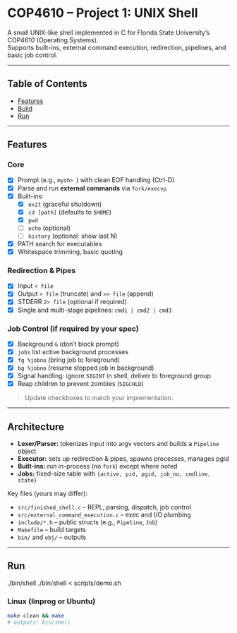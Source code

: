 # COP4610 – Project 1: UNIX Shell

A small UNIX-like shell implemented in C for Florida State University’s COP4610 (Operating Systems).  
Supports built-ins, external command execution, redirection, pipelines, and basic job control.

---

## Table of Contents
- [Features](#features)
- [Build](#build)
- [Run](#run)
---

## Features

### Core
- [x] Prompt (e.g., `mysh> `) with clean EOF handling (Ctrl-D)
- [x] Parse and run **external commands** via `fork/execvp`
- [x] Built-ins:
  - [x] `exit` (graceful shutdown)
  - [x] `cd [path]` (defaults to `$HOME`)
  - [x] `pwd`
  - [ ] `echo` (optional)
  - [ ] `history` (optional: show last N)
- [x] PATH search for executables
- [x] Whitespace trimming, basic quoting

### Redirection & Pipes
- [x] Input `< file`
- [x] Output `> file` (truncate) and `>> file` (append)
- [x] STDERR `2> file` (optional if required)
- [x] Single and multi-stage pipelines: `cmd1 | cmd2 | cmd3`

### Job Control (if required by your spec)
- [x] Background `&` (don’t block prompt)
- [x] `jobs` list active background processes
- [x] `fg %jobno` (bring job to foreground)
- [x] `bg %jobno` (resume stopped job in background)
- [x] Signal handling: ignore `SIGINT` in shell, deliver to foreground group
- [x] Reap children to prevent zombies (`SIGCHLD`)

> Update checkboxes to match your implementation.

---

## Architecture

- **Lexer/Parser:** tokenizes input into argv vectors and builds a `Pipeline` object
- **Executor:** sets up redirection & pipes, spawns processes, manages pgid
- **Built-ins:** run in-process (no `fork`) except where noted
- **Jobs:** fixed-size table with `{active, pid, pgid, job_no, cmdline, state}`

Key files (yours may differ):
- `src/finished_shell.c` – REPL, parsing, dispatch, job control
- `src/external_command_execution.c` – exec and I/O plumbing
- `include/*.h` – public structs (e.g., `Pipeline`, `Job`)
- `Makefile` – build targets
- `bin/` and `obj/` – outputs

---

## Run
./bin/shell
./bin/shell < scripts/demo.sh

### Linux (linprog or Ubuntu)
```bash
make clean && make
# outputs: bin/shell
